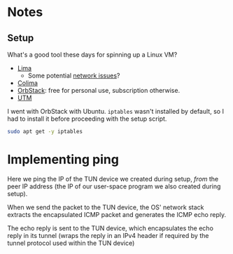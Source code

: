 # Notes

## Setup

What's a good tool these days for spinning up a Linux VM?
- [Lima](https://lima-vm.io/)
  - Some potential [network issues](https://jvns.ca/blog/2023/07/10/lima--a-nice-way-to-run-linux-vms-on-mac/)? 
- [Colima](https://github.com/abiosoft/colima)  
- [OrbStack](https://orbstack.dev/): free for personal use, subscription otherwise. 
- [UTM](https://mac.getutm.app/)

I went with OrbStack with Ubuntu.
`iptables` wasn't installed by default, so I had to install it before proceeding with the setup script.
```sh
sudo apt get -y iptables
```

# Implementing ping

Here we ping the IP of the TUN device we created during setup, *from* the peer IP address (the IP of our user-space program we also created during setup).

When we send the packet to the TUN device, the OS' network stack extracts the encapsulated ICMP packet and generates the ICMP echo reply.

The echo reply is sent to the TUN device, which encapsulates the echo reply in its tunnel (wraps the reply in an IPv4 header if required by the tunnel protocol used within the TUN device)